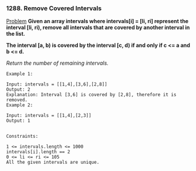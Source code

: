 ### 1288. Remove Covered Intervals

[Problem](https://leetcode.com/problems/remove-covered-intervals/)
**Given an array intervals where intervals[i] = [li, ri] represent the interval [li, ri), remove all intervals that are covered by another interval in the list.**

**The interval [a, b) is covered by the interval [c, d) if and only if c <= a and b <= d.**

*Return the number of remaining intervals.*
 
```
Example 1:

Input: intervals = [[1,4],[3,6],[2,8]]
Output: 2
Explanation: Interval [3,6] is covered by [2,8], therefore it is removed.
Example 2:

Input: intervals = [[1,4],[2,3]]
Output: 1
 

Constraints:

1 <= intervals.length <= 1000
intervals[i].length == 2
0 <= li <= ri <= 105
All the given intervals are unique.
```